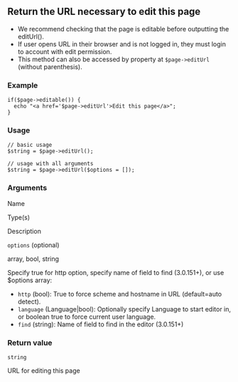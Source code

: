 Return the URL necessary to edit this page
------------------------------------------

*   We recommend checking that the page is editable before outputting the editUrl().
*   If user opens URL in their browser and is not logged in, they must login to account with edit permission.
*   This method can also be accessed by property at `$page->editUrl` (without parenthesis).

### Example

    if($page->editable()) {
      echo "<a href='$page->editUrl'>Edit this page</a>";
    }

### Usage

    // basic usage
    $string = $page->editUrl();
    
    // usage with all arguments
    $string = $page->editUrl($options = []);

### Arguments

Name

Type(s)

Description

`options` (optional)

array, bool, string

Specify true for http option, specify name of field to find (3.0.151+), or use $options array:

*   `http` (bool): True to force scheme and hostname in URL (default=auto detect).
*   `language` (Language|bool): Optionally specify Language to start editor in, or boolean true to force current user language.
*   `find` (string): Name of field to find in the editor (3.0.151+)

### Return value

`string`

URL for editing this page

